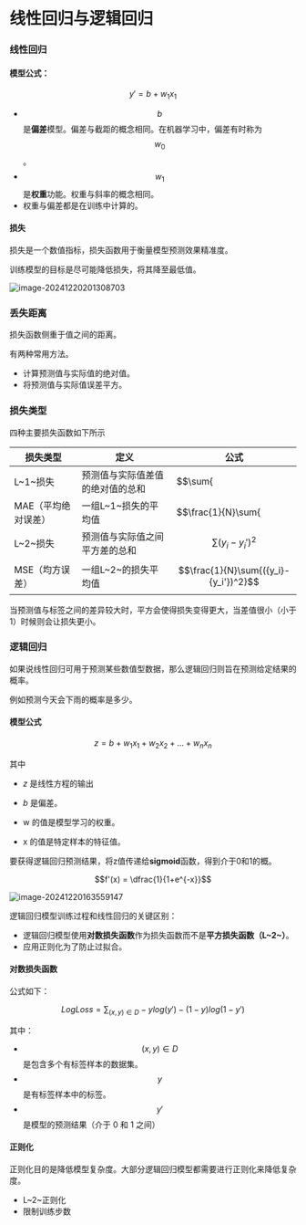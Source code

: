 # 线性回归与逻辑回归

### 线性回归

#### 模型公式：

$$y' = b + w_1 x_1$$

-  $$b$$是**偏差**模型。偏差与截距的概念相同。在机器学习中，偏差有时称为 $${w_0}$$。
-  $${w_1}$$是**权重**功能。权重与斜率的概念相同。
-  权重与偏差都是在训练中计算的。



#### 损失

损失是一个数值指标，损失函数用于衡量模型预测效果精准度。

训练模型的目标是尽可能降低损失，将其降至最低值。

![image-20241220201308703](C:\Users\ASUS\AppData\Roaming\Typora\typora-user-images\image-20241220201308703.png)



### 丢失距离

损失函数侧重于值之间的距离。

有两种常用方法。

* 计算预测值与实际值的绝对值。
* 将预测值与实际值误差平方。



### 损失类型

四种主要损失函数如下所示

| 损失类型            | 定义                             | 公式            |
| ------------------- | -------------------------------- | --------------- |
| L~1~损失            | 预测值与实际值差值的绝对值的总和 | $$\sum{|{y_i}-{y_i'}|}$$ |
| MAE（平均绝对误差） | 一组L~1~损失的平均值             | $$\frac{1}{N}\sum{|{y_i}-{y_i'}|}$$        |
| L~2~损失            | 预测值与实际值之间平方差的总和   | $$\sum{({y_i}-{y_i'})^2}$$         |
| MSE（均方误差）     | 一组L~2~的损失平均值             | $$\frac{1}{N}\sum{({y_i}-{y_i'})^2}$$         |

当预测值与标签之间的差异较大时，平方会使得损失变得更大，当差值很小（小于1）时候则会让损失更小。



### 逻辑回归

如果说线性回归可用于预测某些数值型数据，那么逻辑回归则旨在预测给定结果的概率。

例如预测今天会下雨的概率是多少。



####  模型公式

$$z = b + {w_1}{x_1} + {w_2}{x_2} + ... + {w_n}{x_n}$$

其中

- *z* 是线性方程的输出

- *b* 是偏差。

- w 的值是模型学习的权重。

- x 的值是特定样本的特征值。

要获得逻辑回归预测结果，将z值传递给**sigmoid**函数，得到介于0和1的概。

$$f'(x) = \dfrac{1}{1+e^{-x}}$$



![image-20241220163559147](C:\Users\ASUS\AppData\Roaming\Typora\typora-user-images\image-20241220163559147.png)



逻辑回归模型训练过程和线性回归的关键区别：

* 逻辑回归模型使用**对数损失函数**作为损失函数而不是**平方损失函数（L~2~）**。
* 应用正则化为了防止过拟合。



#### 对数损失函数

公式如下：

$$LogLoss = \sum_{(x,y) \in D} - {y}{log(y')-{(1-y)}{log(1-y')}}$$

其中：

- $$(x,y) \in D$$ 是包含多个有标签样本的数据集。
- $$y$$ 是有标签样本中的标签。
- $$y'$$ 是模型的预测结果（介于 0 和 1 之间）



#### 正则化

正则化目的是降低模型复杂度。大部分逻辑回归模型都需要进行正则化来降低复杂度。

* L~2~正则化
* 限制训练步数

